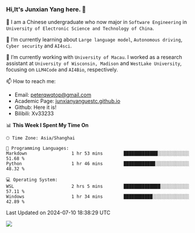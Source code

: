 ### Hi,It's Junxian Yang here. 👋

<!--
**Uestc-Young/Uestc-Young** is a ✨ _special_ ✨ repository because its `README.md` (this file) appears on your GitHub profile.

Here are some ideas to get you started:

- 🔭 I’m currently working on ...
- 🌱 I’m currently learning ...
- 👯 I’m looking to collaborate on ...
- 🤔 I’m looking for help with ...
- 💬 Ask me about ...
- 📫 How to reach me: ...
- 😄 Pronouns: ...
- ⚡ Fun fact: ...
-->
🎉 I am a Chinese undergraduate who now major in `Software Engineering` in `University of Electronic Science and Technology of China`.  
  
🌱 I’m currently learning about `Large language model`, `Autonomous driving`, `Cyber security` and `AI4sci`.  

🔭 I’m currently working with `University of Macau`. I worked as a research assistant at `University of Wisconsin, Madison` and `WestLake University`, focusing on `LLM4Code` and `AI4Bio`, respectively.
  
📫 How to reach me: 
   - Email: peterqwqtop@gmail.com
   - Academic Page: [junxianyanguestc.github.io](https://junxianyanguestc.github.io/)
   - Github: Here it is!
   - Bilibili: Xv33233
     
<!--START_SECTION:waka-->
📊 **This Week I Spent My Time On** 

```text
🕑︎ Time Zone: Asia/Shanghai

💬 Programming Languages: 
Markdown                 1 hr 53 mins        █████████████░░░░░░░░░░░░   51.68 % 
Python                   1 hr 46 mins        ████████████░░░░░░░░░░░░░   48.32 % 

💻 Operating System: 
WSL                      2 hrs 5 mins        ██████████████░░░░░░░░░░░   57.11 % 
Windows                  1 hr 34 mins        ███████████░░░░░░░░░░░░░░   42.89 % 
```


 Last Updated on 2024-07-10 18:38:29 UTC
<!--END_SECTION:waka-->

![](https://visitor-badge.glitch.me/badge?page_id=Uestc-Young.readme)
